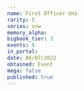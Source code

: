 ```yaml
---
name: First Officer Una
rarity: 5
series: snw
memory_alpha:
bigbook_tier: 3
events: 9
in_portal:
date: 06/07/2022
obtained: Event
mega: false
published: true
---
```



